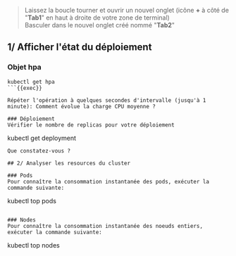 
> Laissez la boucle tourner et ouvrir un nouvel onglet (icône **+** à côté de "**Tab1**" en haut à droite de votre zone de terminal)  
  Basculer dans le nouvel onglet créé nommé "**Tab2**"

## 1/ Afficher l'état du déploiement

### Objet hpa

```
kubectl get hpa
```{{exec}}

Répéter l'opération à quelques secondes d'intervalle (jusqu'à 1 minute): Comment évolue la charge CPU moyenne ?

### Déploiement
Vérifier le nombre de replicas pour votre déploiement
```
kubectl get deployment
```{{exec}}
Que constatez-vous ?

## 2/ Analyser les resources du cluster

### Pods
Pour connaître la consommation instantanée des pods, exécuter la commande suivante:
```
kubectl top pods
```{{exec}}

### Nodes
Pour connaître la consommation instantanée des noeuds entiers, exécuter la commande suivante:
```
kubectl top nodes
```{{exec}}